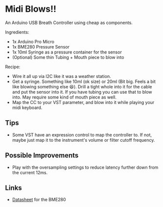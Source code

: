 # Midi Blows!!

An Arduino USB Breath Controller using cheap as components.

Ingredients:

- 1x Arduino Pro Micro
- 1x BME280 Pressure Sensor
- 1x 10ml Syringe as a pressure container for the sensor
- (Optional) Some thin Tubing + Mouth piece to blow into

Recipe:

- Wire it all up via I2C like it was a weather station.
- Get a syringe. Something like 10ml (ok size) or 20ml (Bit big. Feels a bit like blowing something else 😆). Drill a tight whole into it for the cable and put the sensor into it. If you have tubing you can use that to blow into. May require some kind of mouth piece as well.
- Map the CC to your VST parameter, and blow into it while playing your midi keyboard.

## Tips

- Some VST have an expression control to map the controller to. If not, maybe just map it to the instrument's volume or filter cutoff frequency.

## Possible Improvements

- Play with the oversampling settings to reduce latency further down from the current 12ms.

## Links

- [Datasheet](https://www.bosch-sensortec.com/products/environmental-sensors/humidity-sensors-bme280/#documents) for the BME280

